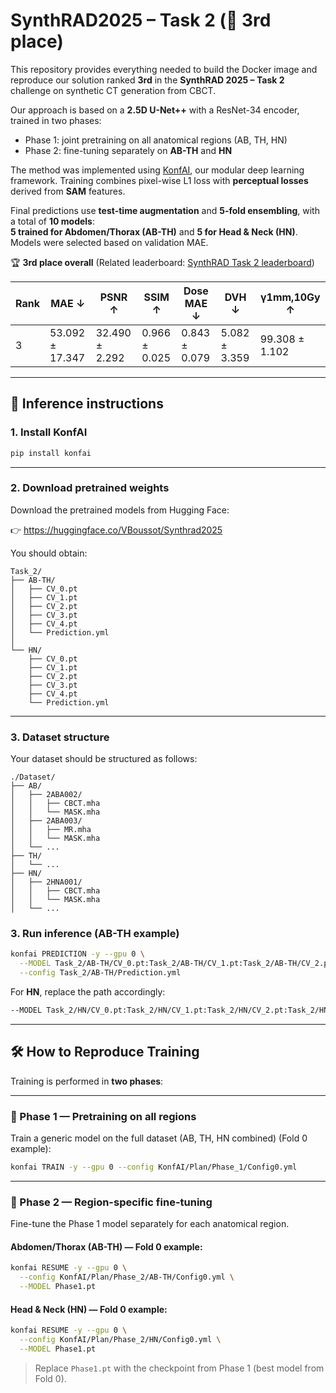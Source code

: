 # SynthRAD2025 – Task 2 (🥉 3rd place)

This repository provides everything needed to build the Docker image and reproduce our solution ranked **3rd** in the **SynthRAD 2025 – Task 2** challenge on synthetic CT generation from CBCT.

Our approach is based on a **2.5D U-Net++** with a ResNet-34 encoder, trained in two phases:
- Phase 1: joint pretraining on all anatomical regions (AB, TH, HN)
- Phase 2: fine-tuning separately on **AB-TH** and **HN**

The method was implemented using [KonfAI](https://github.com/vboussot/KonfAI), our modular deep learning framework. Training combines pixel-wise L1 loss with **perceptual losses** derived from **SAM** features.

Final predictions use **test-time augmentation** and **5-fold ensembling**, with a total of **10 models**:  
**5 trained for Abdomen/Thorax (AB-TH)** and **5 for Head & Neck (HN)**.  
Models were selected based on validation MAE.

🏆 **3rd place overall** 
(Related leaderboard: [SynthRAD Task 2 leaderboard](https://synthrad2025.grand-challenge.org/evaluation/test-task-1-cbct/leaderboard/))

| Rank | MAE ↓             | PSNR ↑            | SSIM ↑            | Dose MAE ↓       | DVH ↓             | γ1mm,10Gy ↑       |
|------|-------------------|-------------------|-------------------|------------------|-------------------|-------------------|
| 3    | 53.092 ± 17.347   | 32.490 ± 2.292    | 0.966 ± 0.025     | 0.843 ± 0.079    | 5.082 ± 3.359     | 99.308 ± 1.102    |

---

## 🚀 Inference instructions

### 1. Install KonfAI

```bash
pip install konfai
```

---

### 2. Download pretrained weights

Download the pretrained models from Hugging Face:

👉 https://huggingface.co/VBoussot/Synthrad2025

You should obtain:

```
Task_2/
├── AB-TH/
│   ├── CV_0.pt
│   ├── CV_1.pt
│   ├── CV_2.pt
│   ├── CV_3.pt
│   ├── CV_4.pt
│   └── Prediction.yml
│
└── HN/
    ├── CV_0.pt
    ├── CV_1.pt
    ├── CV_2.pt
    ├── CV_3.pt
    ├── CV_4.pt
    └── Prediction.yml
```

---

### 3. Dataset structure

Your dataset should be structured as follows:

```
./Dataset/
├── AB/
│   ├── 2ABA002/
│   │   ├── CBCT.mha
│   │   └── MASK.mha
│   ├── 2ABA003/
│   │   ├── MR.mha
│   │   └── MASK.mha
│   └── ...
├── TH/
│   └── ...
├── HN/
│   ├── 2HNA001/
│   │   ├── CBCT.mha
│   │   └── MASK.mha
│   └── ...
```

### 3. Run inference (AB-TH example)

```bash
konfai PREDICTION -y --gpu 0 \
  --MODEL Task_2/AB-TH/CV_0.pt:Task_2/AB-TH/CV_1.pt:Task_2/AB-TH/CV_2.pt:Task_2/AB-TH/CV_3.pt:Task_2/AB-TH/CV_4.pt \
  --config Task_2/AB-TH/Prediction.yml
```

For **HN**, replace the path accordingly:

```bash
--MODEL Task_2/HN/CV_0.pt:Task_2/HN/CV_1.pt:Task_2/HN/CV_2.pt:Task_2/HN/CV_3.pt:Task_2/HN/CV_4.pt  --config Task_2/HN/Prediction.yml
```

---
## 🛠️ How to Reproduce Training

Training is performed in **two phases**:

---

### 🔹 Phase 1 — Pretraining on all regions

Train a generic model on the full dataset (AB, TH, HN combined) (Fold 0 example):

```bash
konfai TRAIN -y --gpu 0 --config KonfAI/Plan/Phase_1/Config0.yml
```

---

### 🔹 Phase 2 — Region-specific fine-tuning

Fine-tune the Phase 1 model separately for each anatomical region.

#### Abdomen/Thorax (AB-TH) — Fold 0 example:

```bash
konfai RESUME -y --gpu 0 \
  --config KonfAI/Plan/Phase_2/AB-TH/Config0.yml \
  --MODEL Phase1.pt
```

#### Head & Neck (HN) — Fold 0 example:

```bash
konfai RESUME -y --gpu 0 \
  --config KonfAI/Plan/Phase_2/HN/Config0.yml \
  --MODEL Phase1.pt
```

> Replace `Phase1.pt` with the checkpoint from Phase 1 (best model from Fold 0).

